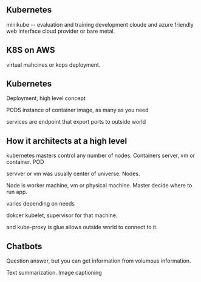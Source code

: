 ## Kubernetes
minikube -- evaluation and training
development
cloude and azure friendly web interface cloud provider or bare metal.

## K8S on AWS
virtual mahcines or kops deployment.


## Kubernetes
Deployment, high level concept

PODS instance of container image, as many as you need

services are endpoint that export ports to outside world

## How it architects at a high level

kubernetes masters control any number of nodes. Containers server, vm or container. POD 

servver or vm was usually center of universe. Nodes.

Node is worker machine, vm or physical machine. Master decide where to run app.

varies depending on needs

dokcer kubelet, supervisor for that machine. 

and kube-proxy is glue allows outside world to connect to it.

## Chatbots
Question answer, but you can get information from volumous information.

Text summarization.
Image captioning

